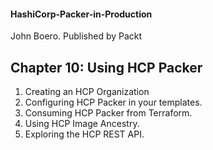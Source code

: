 #### HashiCorp-Packer-in-Production
John Boero. Published by Packt

## Chapter 10: Using HCP Packer
1. Creating an HCP Organization 
2. Configuring HCP Packer in your templates. 
3. Consuming HCP Packer from Terraform. 
4. Using HCP Image Ancestry. 
5. Exploring the HCP REST API. 